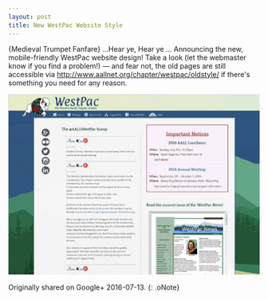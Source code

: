 ```yaml
---
layout: post
title: New WestPac Website Style
---
```


{Medieval Trumpet Fanfare} …Hear ye, Hear ye …
Announcing the new, mobile-friendly WestPac website design!
Take a look (let the webmaster know if you find a problem!) — and fear not, the old pages are still accessible via http://www.aallnet.org/chapter/westpac/oldstyle/ if there's something you need for any reason.

![WestPac Website](../assets/posts/new-style.png)

Originally shared on Google+ 2016-07-13.
{: .oNote}
